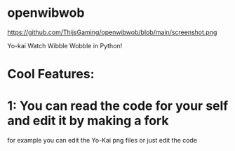 # openwibwob
https://github.com/ThijsGaming/openwibwob/blob/main/screenshot.png

Yo-kai Watch Wibble Wobble in Python!

# Cool Features:

# 1: You can read the code for your self and edit it by making a fork

for example you can edit the Yo-Kai png files or just edit the code
